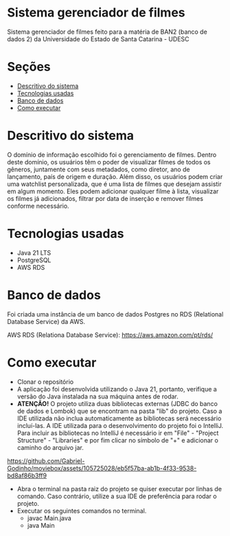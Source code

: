 # Sistema gerenciador de filmes
Sistema gerenciador de filmes feito para a matéria de BAN2 (banco de dados 2) da Universidade do Estado de Santa Catarina - UDESC

# Seções
- [Descritivo do sistema](#descritivo-do-sistema)
- [Tecnologias usadas](#tecnologias-usadas)
- [Banco de dados](#banco-de-dados)
- [Como executar](#como-executar)

# Descritivo do sistema

O domínio de informação escolhido foi o gerenciamento de filmes. Dentro deste domínio, os usuários têm o poder de visualizar filmes de todos os gêneros, juntamente com seus metadados, como diretor, ano de lançamento, país de origem e duração. Além disso, os usuários podem criar uma watchlist personalizada, que é uma lista de filmes que desejam assistir em algum momento. Eles podem adicionar qualquer filme à lista, visualizar os filmes já adicionados, filtrar por data de inserção e remover filmes conforme necessário.

# Tecnologias usadas
- Java 21 LTS
- PostgreSQL
- AWS RDS

# Banco de dados

Foi criada uma instância de um banco de dados Postgres no RDS (Relational Database Service) da AWS.

AWS RDS (Relationa Database Service): https://aws.amazon.com/pt/rds/

# Como executar

- Clonar o repositório
- A aplicação foi desenvolvida utilizando o Java 21, portanto, verifique a versão do Java instalada na sua máquina antes de rodar.
- **ATENÇÃO!** O projeto utiliza duas bibliotecas externas (JDBC do banco de dados e Lombok) que se encontram na pasta "lib" do projeto. Caso a IDE utilizada não inclua automaticamente as bibliotecas será necessário incluí-las. A IDE utilizada para o desenvolvimento do projeto foi o IntelliJ. Para incluir as bibliotecas no IntelliJ é necessário ir em "File" - "Project Structure" - "Libraries" e por fim clicar no símbolo de "+" e adicionar o caminho do arquivo jar.

https://github.com/Gabriel-Godinho/moviebox/assets/105725028/eb5f57ba-ab1b-4f33-9538-bd8af86b3ff9

- Abra o terminal na pasta raiz do projeto se quiser executar por linhas de comando. Caso contrário, utilize a sua IDE de preferência para rodar o projeto.
- Executar os seguintes comandos no terminal.
  - javac Main.java
  - java Main


